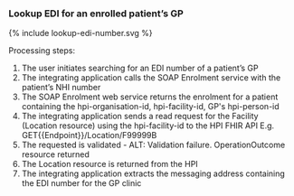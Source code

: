
### Lookup EDI for an enrolled patient’s GP

<div>
{% include lookup-edi-number.svg %}
</div>

Processing steps:
1.	The user initiates searching for an EDI number of a patient’s GP
2.	The integrating application calls the SOAP Enrolment service with the patient’s NHI number
3.	The SOAP Enrolment web service returns the enrolment for a patient containing the hpi-organisation-id, hpi-facility-id, GP's hpi-person-id
4.	The integrating application sends a read request for the Facility (Location resource) using the hpi-facility-id to the HPI FHIR API
E.g. GET\{{Endpoint}}/Location/F99999B
5.	The requested is validated - ALT: Validation failure. OperationOutcome resource returned
6.	The Location resource is returned from the HPI
7.	The integrating application extracts the messaging address containing the EDI number for the GP clinic
